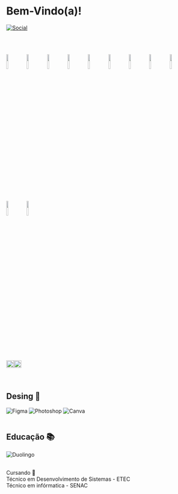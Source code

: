# Bem-Vindo(a)! #
[![Social](https://img.shields.io/badge/LinkedIn-0077B5?style=for-the-badge&logo=linkedin&logoColor=white)](https://www.linkedin.com/in/jermeson-ferreira/)

<br><br>
<div>
    <img width="10%" src="https://cdn.jsdelivr.net/gh/devicons/devicon@latest/icons/java/java-original-wordmark.svg" />
    <img width="10%" src="https://cdn.jsdelivr.net/gh/devicons/devicon@latest/icons/spring/spring-original-wordmark.svg" />
    <img width="10%" src="https://cdn.jsdelivr.net/gh/devicons/devicon@latest/icons/android/android-plain-wordmark.svg" />
    <img width="10%" src="https://cdn.jsdelivr.net/gh/devicons/devicon@latest/icons/html5/html5-plain-wordmark.svg" />
    <img width="10%" src="https://cdn.jsdelivr.net/gh/devicons/devicon@latest/icons/css3/css3-original-wordmark.svg" />
    <img width="10%" src="https://cdn.jsdelivr.net/gh/devicons/devicon@latest/icons/javascript/javascript-original.svg" />
    <img width="10%" src="https://cdn.jsdelivr.net/gh/devicons/devicon@latest/icons/bootstrap/bootstrap-original.svg" />
    <img width="10%" src="https://cdn.jsdelivr.net/gh/devicons/devicon@latest/icons/python/python-original-wordmark.svg" />
    <img width="10%" src="https://cdn.jsdelivr.net/gh/devicons/devicon@latest/icons/mysql/mysql-original-wordmark.svg" />
    <img width="10%" src="https://cdn.jsdelivr.net/gh/devicons/devicon@latest/icons/linux/linux-original.svg" />
    <img width="10%" src="https://cdn.jsdelivr.net/gh/devicons/devicon@latest/icons/arduino/arduino-original-wordmark.svg" />
</div>
<br><br>
<div style="display:flex;">
<a href="https://github.com/anuraghazra/github-readme-stats">
  <img width="100%" src="https://github-readme-stats.vercel.app/api?username=jermesonf&theme=dracula" />
</a>

<a href="https://github.com/anuraghazra/convoychat">
  <img width="100%" src="https://github-readme-stats.vercel.app/api/top-langs?username=jermesonf&layout=compact&langs_count=8&card_width=320&theme=dracula" />
</a>
</div>
<br><br>
    <h2>Desing 🎨</h2>
    <img text-align="center" src="https://img.shields.io/badge/Figma-F24E1E?style=for-the-badge&logo=figma&logoColor=white" alt="Figma" />
    <img text-align="center" src="https://img.shields.io/badge/Adobe%20Photoshop-31A8FF?style=for-the-badge&logo=Adobe%20Photoshop&logoColor=black" alt="Photoshop" />
    <img text-align="center" src="https://img.shields.io/badge/Canva-%2300C4CC.svg?&style=for-the-badge&logo=Canva&logoColor=white" alt="Canva" />
    <br/><br/>
    <h2>Educação 📚</h2>
    <img text-align="center" src="https://img.shields.io/badge/Duolingo-58CC02?style=for-the-badge&logo=Duolingo&logoColor=white" alt="Duolingo" /><br/><br/>
    <p>Cursando 🎒<br/> 
    Técnico em Desenvolvimento de Sistemas - ETEC<br/>
    Técnico em infórmatica - SENAC</p>
</div>





